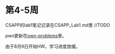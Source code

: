 # 第4-5周

CSAPP的lab1笔记记录在CSAPP_Lab1.md里 //TODO

pwn更新在[pwn-problems](https://github.com/BattiestStone4/pwn-problems)里。

由于8月9日开始HW，学习进度放缓。